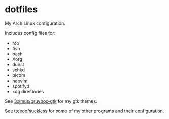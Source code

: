# dotfiles
My Arch Linux configuration.

Includes config files for:
* rco
* fish
* bash
* Xorg
* dunst
* sxhkd
* picom
* neovim
* spotifyd
* xdg directories

See [3ximus/gruvbox-gtk](https://github.com/3ximus/gruvbox-gtk) for my gtk themes.

See [tteeoo/suckless](https://github.com/tteeoo/suckless) for some of my other programs and their configuration.
